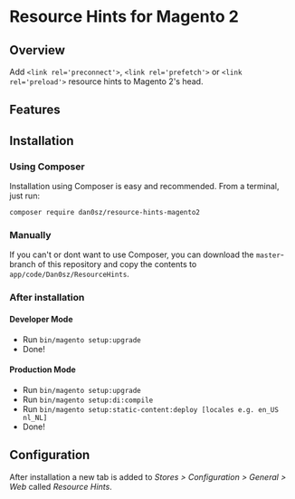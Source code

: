 # Resource Hints for Magento 2

## Overview

Add `<link rel='preconnect'>`, `<link rel='prefetch'>` or `<link rel='preload'>` resource hints to Magento 2's head.

## Features 

## Installation

### Using Composer

Installation using Composer is easy and recommended. From a terminal, just run:

`composer require dan0sz/resource-hints-magento2`

### Manually

If you can't or dont want to use Composer, you can download the `master`-branch of this repository and copy the contents to `app/code/Dan0sz/ResourceHints`.

### After installation

#### Developer Mode

- Run `bin/magento setup:upgrade`
- Done!

#### Production Mode

- Run `bin/magento setup:upgrade`
- Run `bin/magento setup:di:compile`
- Run `bin/magento setup:static-content:deploy [locales e.g. en_US nl_NL]`
- Done!

## Configuration

After installation a new tab is added to *Stores > Configuration > General > Web* called *Resource Hints*.
